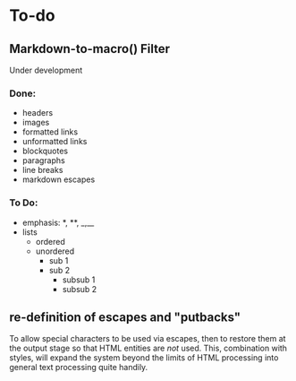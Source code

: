# To-do

## Markdown-to-macro() Filter

Under development

### Done:

* headers
* images
* formatted links
* unformatted links
* blockquotes
* paragraphs
* line breaks
* markdown escapes

### To Do:

* emphasis: \*, \*\*, \_,\_\_
* lists
  * ordered
  * unordered
    * sub 1
    * sub 2
      * subsub 1
      * subsub 2

## re-definition of escapes and "putbacks"

To allow special characters to be used via escapes, then to restore them
at the output stage so that HTML entities are *not* used. This, combination with styles, will expand
the system beyond the limits of HTML processing into general text processing
quite handily.
